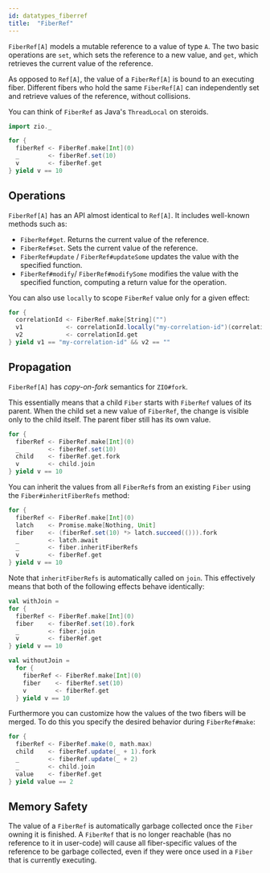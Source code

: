 ```yaml
---
id: datatypes_fiberref
title:  "FiberRef"
---
```


`FiberRef[A]` models a mutable reference to a value of type `A`. The two basic operations are `set`, which sets the reference to a new value, and `get`, which retrieves the current value of the reference.

As opposed to `Ref[A]`, the value of a `FiberRef[A]` is bound to an executing fiber. Different fibers who hold the same `FiberRef[A]` can independently set and retrieve values of the reference, without collisions.

You can think of `FiberRef` as Java's `ThreadLocal` on steroids.

```scala mdoc:silent
import zio._

for {
  fiberRef <- FiberRef.make[Int](0)
  _        <- fiberRef.set(10)
  v        <- fiberRef.get
} yield v == 10
```

## Operations

`FiberRef[A]` has an API almost identical to `Ref[A]`. It includes well-known methods such as:

- `FiberRef#get`. Returns the current value of the reference.
- `FiberRef#set`. Sets the current value of the reference.
- `FiberRef#update` / `FiberRef#updateSome` updates the value with the specified function.
- `FiberRef#modify`/ `FiberRef#modifySome` modifies the value with the specified function, computing a return value for the operation.

You can also use `locally` to scope `FiberRef` value only for a given effect:

```scala mdoc:silent
for {
  correlationId <- FiberRef.make[String]("")
  v1            <- correlationId.locally("my-correlation-id")(correlationId.get)
  v2            <- correlationId.get
} yield v1 == "my-correlation-id" && v2 == ""
```

## Propagation

`FiberRef[A]` has *copy-on-fork* semantics for `ZIO#fork`.

This essentially means that a child `Fiber` starts with `FiberRef` values of its parent. When the child set a new value of `FiberRef`, the change is visible only to the child itself. The parent fiber still has its own value.

```scala mdoc:silent
for {
  fiberRef <- FiberRef.make[Int](0)
  _        <- fiberRef.set(10)
  child    <- fiberRef.get.fork
  v        <- child.join
} yield v == 10
```

You can inherit the values from all `FiberRef`s from an existing `Fiber` using the `Fiber#inheritFiberRefs` method:

```scala mdoc:silent
for {
  fiberRef <- FiberRef.make[Int](0)
  latch    <- Promise.make[Nothing, Unit]
  fiber    <- (fiberRef.set(10) *> latch.succeed(())).fork
  _        <- latch.await
  _        <- fiber.inheritFiberRefs
  v        <- fiberRef.get
} yield v == 10
```

Note that `inheritFiberRefs` is automatically called on `join`. This effectively means that both of the following effects behave identically:

```scala mdoc:silent
val withJoin =
for {
  fiberRef <- FiberRef.make[Int](0)
  fiber    <- fiberRef.set(10).fork
  _        <- fiber.join
  v        <- fiberRef.get
} yield v == 10
```

```scala mdoc:silent
val withoutJoin =
  for {
    fiberRef <- FiberRef.make[Int](0)
    fiber    <- fiberRef.set(10)
    v        <- fiberRef.get
  } yield v == 10
```

Furthermore you can customize how the values of the two fibers will be merged. To do this you specify the desired behavior during `FiberRef#make`:
```scala mdoc:silent
for {
  fiberRef <- FiberRef.make(0, math.max)
  child    <- fiberRef.update(_ + 1).fork
  _        <- fiberRef.update(_ + 2)
  _        <- child.join
  value    <- fiberRef.get
} yield value == 2
```

## Memory Safety

The value of a `FiberRef` is automatically garbage collected once the `Fiber` owning it is finished. A `FiberRef` that is no longer reachable (has no reference to it in user-code) will cause all fiber-specific values of the reference to be garbage collected, even if they were once used in a `Fiber` that is currently executing.

